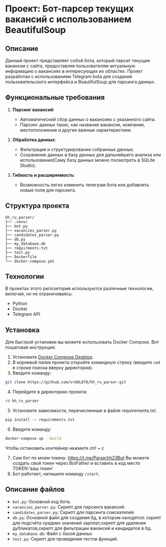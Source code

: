 # Проект: Бот-парсер текущих вакансий с использованием  BeautifulSoup

## Описание
Данный проект представляет собой бота, который парсит текущие вакансии с сайта, предоставляя пользователям актуальную информацию о вакансиях в интересующих их областях. Проект разработан с использованием Telegram bota для создания пользовательского интерфейса и BeautifulSoup для парсинга данных.

## Функциональные требования

1. **Парсинг вакансий**: 
   - Автоматический сбор данных о вакансиях с указанного сайта.
   - Парсинг данных таких, как название вакансии, компания, местоположение и другие важные характеристики.

2. **Обработка данных**: 
   - Фильтрация и структурирование собранных данных.
   - Сохранение данных в базу данных для дальнейшего анализа или использования(Саму базу данных можно посмотреть в SQLite Studio).

3. **Гибкость и расширяемость**:
   - Возможность легко изменить телеграм бота или добавлять новые поля для парсинга.
  
## Структура проекта
```plaintext
hh_ru_parser/
├── .venv/
├── bot.py
├── vacancies_parser.py
├── candidates_parser.py
├── db.py
├── my_database.db
├── requirments.txt
├── test.py
├── Dockerfile
└── docker-compose.yml
```

## Технологии

В проектах этого репозитория используются различные технологии, включая, но не ограничиваясь:

- Python
- Docker
- Telegram API

## Установка

Для быстрой установки вы можете использовать Docker Compose. Вот пошаговая инструкция:

1.  Установите [Docker Compose Desktop](https://www.docker.com/products/docker-desktop).
2.  В корневой папке проекта откройте командную строку (введите `cmd` в строке поиска вверху директории).
3.  Введите команду:
   ```sh
   git clone https://github.com/srGOLD78/hh_ru_parser.git
   ```
4.  Перейдите в директорию проекта:
   ```sh
   cd hh_ru_parser
   ```
5.  Установите зависимости, перечисленные в файле requirements.txt.
   ```sh
   pip install -r requirements.txt
   ```
6.  Введите команду:
   ```sh
   docker-compose up --build
   ```
Чтобы остановить контейнер нажмите ctrl + c

7. Сам бот по моем токену: https://t.me/Parserhh23Bot
Вы можете создать свой токен через BotFather и вставить в код место TOKEN:'ваш токен'
8.  Бот работает, напишите команду `/start`.

## Описание файлов
- `bot.py`: Основной код бота.
- `vacancies_parser.py`: Скрипт для парсинга вакансий.
- `candidates_parser.py`: Скрипт для парсинга соискателей.
- `db.py`: Основной файл для создания бд, в котором находятся: скрипт для подсчёта средних значений зарплат,скрипт для удаления дубликатов,скрипт для фильтрации вакансий и кандидатов в бд.
- `my_database.db`: Файл с базой данных
- `test.py`: Скрипт для проведения тестов функций.

    
     

     
